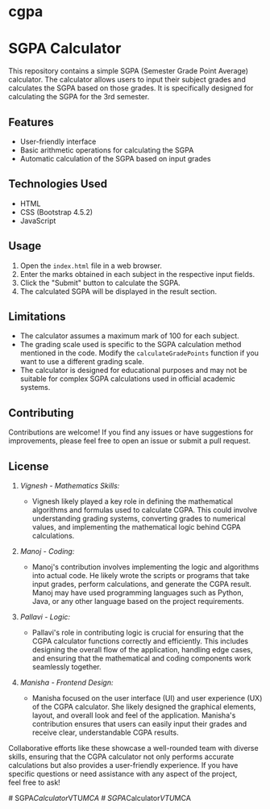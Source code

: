 # cgpa
# SGPA Calculator

This repository contains a simple SGPA (Semester Grade Point Average) calculator. The calculator allows users to input their subject grades and calculates the SGPA based on those grades. It is specifically designed for calculating the SGPA for the 3rd semester.

## Features

- User-friendly interface
- Basic arithmetic operations for calculating the SGPA
- Automatic calculation of the SGPA based on input grades

## Technologies Used

- HTML
- CSS (Bootstrap 4.5.2)
- JavaScript

## Usage

1. Open the `index.html` file in a web browser.
2. Enter the marks obtained in each subject in the respective input fields.
3. Click the "Submit" button to calculate the SGPA.
4. The calculated SGPA will be displayed in the result section.

## Limitations

- The calculator assumes a maximum mark of 100 for each subject.
- The grading scale used is specific to the SGPA calculation method mentioned in the code. Modify the `calculateGradePoints` function if you want to use a different grading scale.
- The calculator is designed for educational purposes and may not be suitable for complex SGPA calculations used in official academic systems.

## Contributing

Contributions are welcome! If you find any issues or have suggestions for improvements, please feel free to open an issue or submit a pull request.

## License

1. *Vignesh - Mathematics Skills:*
   - Vignesh likely played a key role in defining the mathematical algorithms and formulas used to calculate CGPA. This could involve understanding grading systems, converting grades to numerical values, and implementing the mathematical logic behind CGPA calculations.

2. *Manoj - Coding:*
   - Manoj's contribution involves implementing the logic and algorithms into actual code. He likely wrote the scripts or programs that take input grades, perform calculations, and generate the CGPA result. Manoj may have used programming languages such as Python, Java, or any other language based on the project requirements.

3. *Pallavi - Logic:*
   - Pallavi's role in contributing logic is crucial for ensuring that the CGPA calculator functions correctly and efficiently. This includes designing the overall flow of the application, handling edge cases, and ensuring that the mathematical and coding components work seamlessly together.

4. *Manisha - Frontend Design:*
   - Manisha focused on the user interface (UI) and user experience (UX) of the CGPA calculator. She likely designed the graphical elements, layout, and overall look and feel of the application. Manisha's contribution ensures that users can easily input their grades and receive clear, understandable CGPA results.

Collaborative efforts like these showcase a well-rounded team with diverse skills, ensuring that the CGPA calculator not only performs accurate calculations but also provides a user-friendly experience. If you have specific questions or need assistance with any aspect of the project, feel free to ask!



#   S G P A _ C a l c u l a t o r _ V T U _ M C A 
 
 #   S G P A _ C a l c u l a t o r _ V T U _ M C A 
 
 
